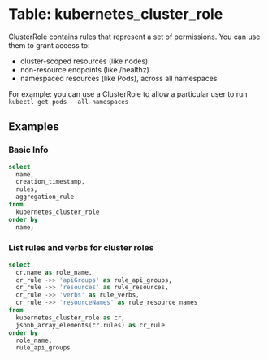 # Table: kubernetes_cluster_role

ClusterRole contains rules that represent a set of permissions. You can use them to grant access to:

- cluster-scoped resources (like nodes)
- non-resource endpoints (like /healthz)
- namespaced resources (like Pods), across all namespaces

For example: you can use a ClusterRole to allow a particular user to run `kubectl get pods --all-namespaces`

## Examples

### Basic Info

```sql
select
  name,
  creation_timestamp,
  rules,
  aggregation_rule
from
  kubernetes_cluster_role
order by
  name;
```

### List rules and verbs for cluster roles

```sql
select
  cr.name as role_name,
  cr_rule ->> 'apiGroups' as rule_api_groups,
  cr_rule ->> 'resources' as rule_resources,
  cr_rule ->> 'verbs' as rule_verbs,
  cr_rule ->> 'resourceNames' as rule_resource_names
from
  kubernetes_cluster_role as cr,
  jsonb_array_elements(cr.rules) as cr_rule
order by
  role_name,
  rule_api_groups
```
